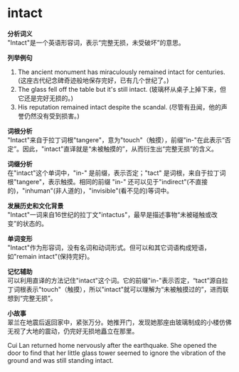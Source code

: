 # intact

**分析词义**  
"Intact"是一个英语形容词，表示“完整无损，未受破坏”的意思。

  

**列举例句**

  

1.  The ancient monument has miraculously remained intact for centuries. (这座古代纪念碑奇迹般地保存完好，已有几个世纪了。)
2.  The glass fell off the table but it's still intact. (玻璃杯从桌子上掉下来，但它还是完好无损的。)
3.  His reputation remained intact despite the scandal. (尽管有丑闻，他的声誉仍然没有受到损害。)

  

**词根分析**  
"Intact"来自于拉丁词根"tangere"，意为"touch"（触摸），前缀"in-"在此表示“否定”。因此，"intact"直译就是“未被触摸的”，从而衍生出“完整无损”的含义。

  

**词缀分析**  
在"intact"这个单词中，"in-" 是前缀，表示否定；"tact" 是词根，来自于拉丁词根"tangere"，表示触摸。相同的前缀 "in-" 还可以见于"indirect"(不直接的)，"inhuman"(非人道的)，"invisible"(看不见的)等词中。

  

**发展历史和文化背景**  
"Intact"一词来自16世纪的拉丁文"intactus"，最早是描述事物“未被碰触或改变”的状态的。

  

**单词变形**  
"Intact"作为形容词，没有名词和动词形式。但可以和其它词语构成短语，如"remain intact"(保持完好)。

  

**记忆辅助**  
可以利用直译的方法记住"intact"这个词。它的前缀"in-"表示否定，“tact”源自拉丁词根表示"touch"（触摸），所以"intact"就可以理解为“未被触摸过的”，进而联想到“完整无损”。

  

**小故事**  
翠兰在地震后返回家中，紧张万分。她推开门，发现她那座由玻璃制成的小楼仿佛无视了大地的震动，仍完好无损地矗立在那里。

  

Cui Lan returned home nervously after the earthquake. She opened the door to find that her little glass tower seemed to ignore the vibration of the ground and was still standing intact.
